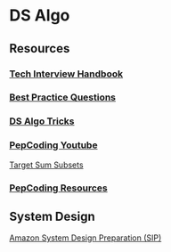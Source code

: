 # DS Algo

## Resources

### [Tech Interview Handbook](https://techinterviewhandbook.org/)

### [Best Practice Questions](https://techinterviewhandbook.org/best-practice-questions/)

### [DS Algo Tricks](https://www.notion.so/sisyphus18/DS-Algo-Tricks-a1a91c20e4ef45b6aaa5dbf670d5e39d)

### [PepCoding Youtube](https://www.youtube.com/playlist?list=PL-Jc9J83PIiG8fE6rj9F5a6uyQ5WPdqKy)

[Target Sum Subsets](https://www.youtube.com/watch?v=tRpkluGqINc)

### [PepCoding Resources](https://www.pepcoding.com/resources/online-java-foundation/dynamic-programming-and-greedy)

## System Design

[Amazon System Design Preparation (SIP)](https://www.youtube.com/watch?v=gf8R7sgme6o)


